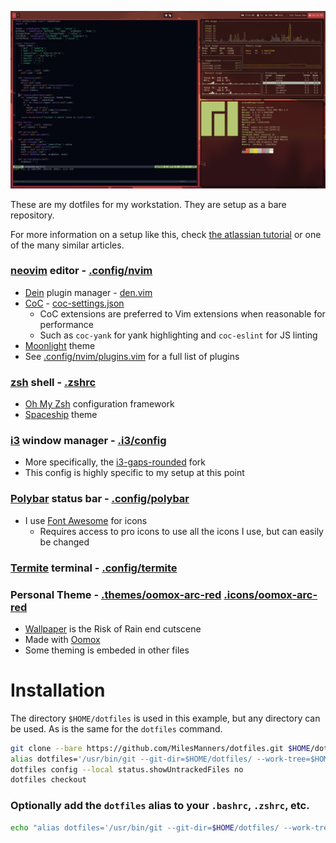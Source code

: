 ![screenshot](screenshot.png)

These are my dotfiles for my workstation. They are setup as a bare repository.

For more information on a setup like this, check [the atlassian tutorial](https://www.atlassian.com/git/tutorials/dotfiles) or one of the many similar articles.

### [neovim](https://neovim.io/) editor - [.config/nvim](.config/nvim)
- [Dein](https://github.com/Shougo/dein.vim) plugin manager - [den.vim](.config/nvim/dein.vim)
- [CoC](https://github.com/neoclide/coc.nvim) - [coc-settings.json](.config/nvim/coc-settings.json)
  - CoC extensions are preferred to Vim extensions when reasonable for performance
  - Such as `coc-yank` for yank highlighting and `coc-eslint` for JS linting
- [Moonlight](http://vimcolors.com/1189/moonlight/dark) theme
- See [.config/nvim/plugins.vim](.config/nvim/plugins.vim) for a full list of plugins

### [zsh](https://www.zsh.org/) shell - [.zshrc](.zshrc)
- [Oh My Zsh](https://ohmyz.sh/) configuration framework
- [Spaceship](https://denysdovhan.com/spaceship-prompt/) theme

### [i3](https://i3wm.org/) window manager - [.i3/config](.i3)
- More specifically, the [i3-gaps-rounded](https://github.com/resloved/i3) fork
- This config is highly specific to my setup at this point

### [Polybar](https://github.com/polybar/polybar) status bar - [.config/polybar](.config/polybar)
- I use [Font Awesome](https://fontawesome.com/) for icons
  - Requires access to pro icons to use all the icons I use, but can easily be changed

### [Termite](https://github.com/thestinger/termite) terminal - [.config/termite](.config/termite)

### Personal Theme - [.themes/oomox-arc-red](.themes/oomox-arc-red) [.icons/oomox-arc-red](.icons/oomox-arc-red)
- [Wallpaper](https://i.imgur.com/19oujdw.png) is the Risk of Rain end cutscene
- Made with [Oomox](https://github.com/themix-project/oomox)
- Some theming is embeded in other files

# Installation
The directory `$HOME/dotfiles` is used in this example, but any directory can be used.
As is the same for the `dotfiles` command.
```bash
git clone --bare https://github.com/MilesManners/dotfiles.git $HOME/dotfiles
alias dotfiles='/usr/bin/git --git-dir=$HOME/dotfiles/ --work-tree=$HOME'
dotfiles config --local status.showUntrackedFiles no
dotfiles checkout
```

### Optionally add the `dotfiles` alias to your `.bashrc`, `.zshrc`, etc.
```bash
echo "alias dotfiles='/usr/bin/git --git-dir=$HOME/dotfiles/ --work-tree=$HOME'" >> $HOME/.zshrc
```
